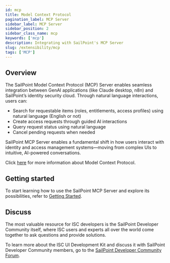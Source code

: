 ```yaml
---
id: mcp
title: Model Context Protocol
pagination_label: MCP Server
sidebar_label: MCP Server
sidebar_position: 2
sidebar_class_name: mcp
keywords: ['mcp']
description: Integrating with SailPoint's MCP Server
slug: /extensibility/mcp
tags: ['MCP']
---
```


## Overview

The SailPoint Model Context Protocol (MCP) Server enables seamless integration between GenAI applications (like Claude desktop, n8n) and SailPoint’s identity security cloud. Through natural language interactions, users can:

* Search for requestable items (roles, entitlements, access profiles) using natural language (English or not)
* Create access requests through guided AI interactions
* Query request status using natural language
* Cancel pending requests when needed

SailPoint MCP Server enables a fundamental shift in how users interact with identity and access management systems—moving from complex UIs to intuitive, AI-powered conversations.

Click [here](https://modelcontextprotocol.io/docs/getting-started/intro) for more information about Model Context Protocol.

## Getting started

To start learning how to use the SailPoint MCP Server and explore its possibilities, refer to [Getting Started](./getting-started.mdx).

## Discuss

The most valuable resource for ISC developers is the SailPoint Developer Community itself, where ISC users and experts all over the world come together to ask questions and provide solutions.

To learn more about the ISC UI Development Kit and discuss it with SailPoint Developer Community members, go to the [SailPoint Developer Community Forum](https://developer.sailpoint.com/discuss/c/identity-security-cloud/6).